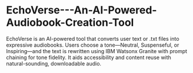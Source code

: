 # EchoVerse---An-AI-Powered-Audiobook-Creation-Tool
EchoVerse is an AI-powered tool that converts user text or .txt files into expressive audiobooks. Users choose a tone—Neutral, Suspenseful, or Inspiring—and the text is rewritten using IBM Watsonx Granite with prompt chaining for tone fidelity. It aids accessibility and content reuse with natural-sounding, downloadable audio.

